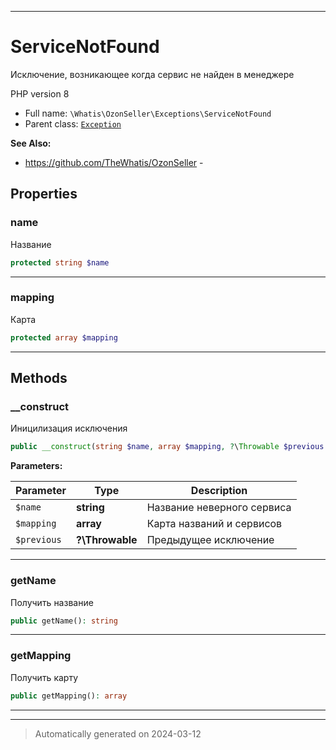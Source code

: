 ***

# ServiceNotFound

Исключение, возникающее
когда сервис не найден в
менеджере

PHP version 8

* Full name: `\Whatis\OzonSeller\Exceptions\ServiceNotFound`
* Parent class: [`Exception`](../../../Exception.md)

**See Also:**

* https://github.com/TheWhatis/OzonSeller - 



## Properties


### name

Название

```php
protected string $name
```






***

### mapping

Карта

```php
protected array $mapping
```






***

## Methods


### __construct

Иницилизация исключения

```php
public __construct(string $name, array $mapping, ?\Throwable $previous = null): mixed
```








**Parameters:**

| Parameter | Type | Description |
|-----------|------|-------------|
| `$name` | **string** | Название неверного сервиса |
| `$mapping` | **array** | Карта названий и сервисов |
| `$previous` | **?\Throwable** | Предыдущее исключение |





***

### getName

Получить название

```php
public getName(): string
```












***

### getMapping

Получить карту

```php
public getMapping(): array
```












***


***
> Automatically generated on 2024-03-12
